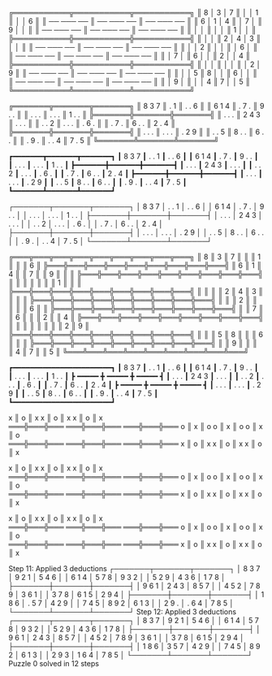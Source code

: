 ╔═══════════╦═══════════╦═══════════╗
║ 8 │ 3 │ 7 ║   │   │ 1 ║   │   │ 6 ║
║ ── ─── ── ║ ── ─── ── ║ ── ─── ── ║
║ 6 │ 1 │ 4 ║   │ 7 │   ║ 9 │   │   ║
║ ── ─── ── ║ ── ─── ── ║ ── ─── ── ║
║   │   │   ║   │   │   ║ 1 │   │   ║
╠═══════════╬═══════════╬═══════════╣
║   │   │   ║ 2 │ 4 │ 3 ║   │   │   ║
║ ── ─── ── ║ ── ─── ── ║ ── ─── ── ║
║   │   │ 2 ║   │   │   ║   │ 6 │   ║
║ ── ─── ── ║ ── ─── ── ║ ── ─── ── ║
║   │ 7 │   ║ 6 │   │   ║ 2 │   │ 4 ║
╠═══════════╬═══════════╬═══════════╣
║   │   │   ║   │   │   ║   │ 2 │ 9 ║
║ ── ─── ── ║ ── ─── ── ║ ── ─── ── ║
║   │   │ 5 ║ 8 │   │   ║ 6 │   │   ║
║ ── ─── ── ║ ── ─── ── ║ ── ─── ── ║
║   │ 9 │   ║   │   │ 4 ║ 7 │   │ 5 ║
╚═══════════╩═══════════╩═══════════╝

╔═══════╦═══════╦═══════╗
║ 8 3 7 ║   . 1 ║ . . 6 ║
║ 6 1 4 ║ . 7 . ║ 9 . . ║
║ . . . ║ . . . ║ 1 . . ║
╠═══════╬═══════╬═══════╣
║ . . . ║ 2 4 3 ║ . . . ║
║ . . 2 ║ . . . ║ . 6 . ║
║ . 7 . ║ 6 . . ║ 2 . 4 ║
╠═══════╬═══════╬═══════╣
║ . . . ║ . . . ║ . 2 9 ║
║ . . 5 ║ 8 . . ║ 6 . . ║
║ . 9 . ║ . . 4 ║ 7 . 5 ║
╚═══════╩═══════╩═══════╝

┏━━━━━━━┳━━━━━━━┳━━━━━━━┓
┃ 8 3 7 ┃ . . 1 ┃ . . 6 ┃
┃ 6 1 4 ┃ . 7 . ┃ 9 . . ┃
┃ . . . ┃ . . . ┃ 1 . . ┃
┣━━━━━━━╋━━━━━━━╋━━━━━━━┫
┃ . . . ┃ 2 4 3 ┃ . . . ┃
┃ . . 2 ┃ . . . ┃ . 6 . ┃
┃ . 7 . ┃ 6 . . ┃ 2 . 4 ┃
┣━━━━━━━╋━━━━━━━╋━━━━━━━┫
┃ . . . ┃ . . . ┃ . 2 9 ┃
┃ . . 5 ┃ 8 . . ┃ 6 . . ┃
┃ . 9 . ┃ . . 4 ┃ 7 . 5 ┃
┗━━━━━━━┻━━━━━━━┻━━━━━━━┛

┌───────┬───────┬───────┐
│ 8 3 7 │ . . 1 │ . . 6 │
│ 6 1 4 │ . 7 . │ 9 . . │
│ . . . │ . . . │ 1 . . │
├───────┼───────┼───────┤
│ . . . │ 2 4 3 │ . . . │
│ . . 2 │ . . . │ . 6 . │
│ . 7 . │ 6 . . │ 2 . 4 │
├───────┼───────┼───────┤
│ . . . │ . . . │ . 2 9 │
│ . . 5 │ 8 . . │ 6 . . │
│ . 9 . │ . . 4 │ 7 . 5 │
└───────┴───────┴───────┘

╔═══╦═══╦═══╦═══╦═══╦═══╦═══╦═══╦═══╗
║ 8 ║ 3 ║ 7 ║   ║   ║ 1 ║   ║   ║ 6 ║
╠═══╬═══╬═══╬═══╬═══╬═══╬═══╬═══╬═══╣
║ 6 ║ 1 ║ 4 ║   ║ 7 ║   ║ 9 ║   ║   ║
╠═══╬═══╬═══╬═══╬═══╬═══╬═══╬═══╬═══╣
║   ║   ║   ║   ║   ║   ║ 1 ║   ║   ║
╠═══╬═══╬═══╬═══╬═══╬═══╬═══╬═══╬═══╣
║   ║   ║   ║ 2 ║ 4 ║ 3 ║   ║   ║   ║
╠═══╬═══╬═══╬═══╬═══╬═══╬═══╬═══╬═══╣
║   ║   ║ 2 ║   ║   ║   ║   ║ 6 ║   ║
╠═══╬═══╬═══╬═══╬═══╬═══╬═══╬═══╬═══╣
║   ║ 7 ║   ║ 6 ║   ║   ║ 2 ║   ║ 4 ║
╠═══╬═══╬═══╬═══╬═══╬═══╬═══╬═══╬═══╣
║   ║   ║   ║   ║   ║   ║   ║ 2 ║ 9 ║
╠═══╬═══╬═══╬═══╬═══╬═══╬═══╬═══╬═══╣
║   ║   ║ 5 ║ 8 ║   ║   ║ 6 ║   ║   ║
╠═══╬═══╬═══╬═══╬═══╬═══╬═══╬═══╬═══╣
║   ║ 9 ║   ║   ║   ║ 4 ║ 7 ║   ║ 5 ║
╚═══╩═══╩═══╩═══╩═══╩═══╩═══╩═══╩═══╝


┏━━━━━━━━━━━━━━━━━━━━━━━┓
┃ 8 3 7 ┃ . . 1 ┃ . . 6 ┃
┃ 6 1 4 ┃ . 7 . ┃ 9 . . ┃
┃ . . . ┃ . . . ┃ 1 . . ┃
┣ ━━━━━ ╋ ━━━━━ ╋ ━━━━━ ┫
┃ . . . ┃ 2 4 3 ┃ . . . ┃
┃ . . 2 ┃ . . . ┃ . 6 . ┃
┃ . 7 . ┃ 6 . . ┃ 2 . 4 ┃
┣ ━━━━━ ╋ ━━━━━ ╋ ━━━━━ ┫
┃ . . . ┃ . . . ┃ . 2 9 ┃
┃ . . 5 ┃ 8 . . ┃ 6 . . ┃
┃ . 9 . ┃ . . 4 ┃ 7 . 5 ┃
┗━━━━━━━━━━━━━━━━━━━━━━━┛

  x ║ o ║ x    x ║ o ║ x    x ║ o ║ x  
 ═══╬═══╬═══  ═══╬═══╬═══  ═══╬═══╬═══ 
  o ║ x ║ o    o ║ x ║ o    o ║ x ║ o  
 ═══╬═══╬═══  ═══╬═══╬═══  ═══╬═══╬═══ 
  x ║ o ║ x    x ║ o ║ x    x ║ o ║ x  

  x ║ o ║ x    x ║ o ║ x    x ║ o ║ x  
 ═══╬═══╬═══  ═══╬═══╬═══  ═══╬═══╬═══ 
  o ║ x ║ o    o ║ x ║ o    o ║ x ║ o  
 ═══╬═══╬═══  ═══╬═══╬═══  ═══╬═══╬═══ 
  x ║ o ║ x    x ║ o ║ x    x ║ o ║ x  

  x ║ o ║ x    x ║ o ║ x    x ║ o ║ x  
 ═══╬═══╬═══  ═══╬═══╬═══  ═══╬═══╬═══ 
  o ║ x ║ o    o ║ x ║ o    o ║ x ║ o  
 ═══╬═══╬═══  ═══╬═══╬═══  ═══╬═══╬═══ 
  x ║ o ║ x    x ║ o ║ x    x ║ o ║ x  


Step 11: Applied 3 deductions
┌───────┬───────┬───────┐
│ 8 3 7 │ 9 2 1 │ 5 4 6 │
│ 6 1 4 │ 5 7 8 │ 9 3 2 │
│ 5 2 9 │ 4 3 6 │ 1 7 8 │
├───────┼───────┼───────┤
│ 9 6 1 │ 2 4 3 │ 8 5 7 │
│ 4 5 2 │ 7 8 9 │ 3 6 1 │
│ 3 7 8 │ 6 1 5 │ 2 9 4 │
├───────┼───────┼───────┤
│ 1 8 6 │ . 5 7 │ 4 2 9 │
│ 7 4 5 │ 8 9 2 │ 6 1 3 │
│ 2 9 . │ . 6 4 │ 7 8 5 │
└───────┴───────┴───────┘
Step 12: Applied 3 deductions
┌───────┬───────┬───────┐
│ 8 3 7 │ 9 2 1 │ 5 4 6 │
│ 6 1 4 │ 5 7 8 │ 9 3 2 │
│ 5 2 9 │ 4 3 6 │ 1 7 8 │
├───────┼───────┼───────┤
│ 9 6 1 │ 2 4 3 │ 8 5 7 │
│ 4 5 2 │ 7 8 9 │ 3 6 1 │
│ 3 7 8 │ 6 1 5 │ 2 9 4 │
├───────┼───────┼───────┤
│ 1 8 6 │ 3 5 7 │ 4 2 9 │
│ 7 4 5 │ 8 9 2 │ 6 1 3 │
│ 2 9 3 │ 1 6 4 │ 7 8 5 │
└───────┴───────┴───────┘
Puzzle 0 solved in 12 steps